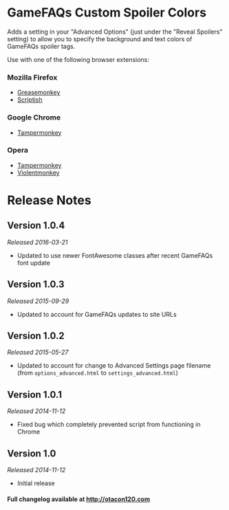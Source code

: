 GameFAQs Custom Spoiler Colors
======================================
Adds a setting in your "Advanced Options" (just under the "Reveal Spoilers" setting) to allow you to specify the background and text colors of GameFAQs spoiler tags.

Use with one of the following browser extensions:

### Mozilla Firefox ###
*	[Greasemonkey](https://addons.mozilla.org/en-US/firefox/addon/greasemonkey/)
*	[Scriptish](https://addons.mozilla.org/en-US/firefox/addon/scriptish/)

### Google Chrome ###
*	[Tampermonkey](https://chrome.google.com/webstore/detail/tampermonkey/dhdgffkkebhmkfjojejmpbldmpobfkfo)

### Opera ###
*	[Tampermonkey](https://addons.opera.com/extensions/details/tampermonkey-beta/)
*	[Violentmonkey](https://addons.opera.com/extensions/details/violent-monkey/)

Release Notes
=============

Version 1.0.4
-------------
_Released 2016-03-21_

*	Updated to use newer FontAwesome classes after recent GameFAQs font update

Version 1.0.3
-------------
_Released 2015-09-29_

*	Updated to account for GameFAQs updates to site URLs

Version 1.0.2
-------------
_Released 2015-05-27_

*	Updated to account for change to Advanced Settings page filename (from `options_advanced.html` to `settings_advanced.html`)

Version 1.0.1
-------------
_Released 2014-11-12_

*	Fixed bug which completely prevented script from functioning in Chrome

Version 1.0
-------------
_Released 2014-11-12_

*	Initial release

#### Full changelog available at http://otacon120.com ####
